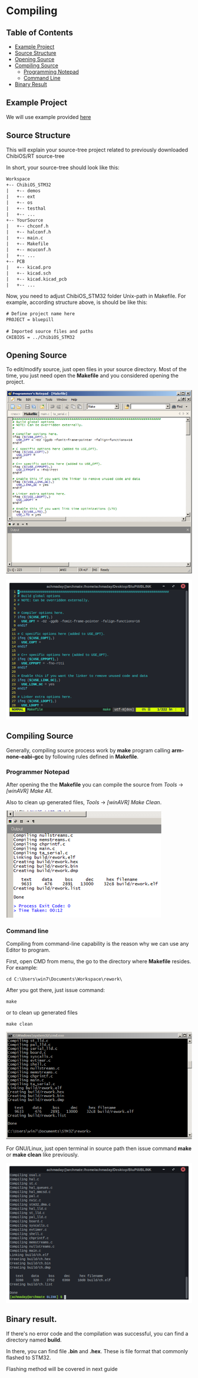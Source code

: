 # Compiling

## Table of Contents
- [Example Project](https://github.com/mekatronik-achmadi/md_tutorial/blob/master/electronic/tutorials/stm32_compile.md#example-project)
- [Source Structure](https://github.com/mekatronik-achmadi/md_tutorial/blob/master/electronic/tutorials/stm32_compile.md#source-structure)
- [Opening Source](https://github.com/mekatronik-achmadi/md_tutorial/blob/master/electronic/tutorials/stm32_compile.md#opening-source)
- [Compiling Source](https://github.com/mekatronik-achmadi/md_tutorial/blob/master/electronic/tutorials/stm32_compile.md#compiling-source)
	- [Programming Notepad](https://github.com/mekatronik-achmadi/md_tutorial/blob/master/electronic/tutorials/stm32_compile.md#programmer-notepad)
	- [Command Line](https://github.com/mekatronik-achmadi/md_tutorial/blob/master/electronic/tutorials/stm32_compile.md#command-line)
- [Binary Result](https://github.com/mekatronik-achmadi/md_tutorial/blob/master/electronic/tutorials/stm32_compile.md#binary-result)

## Example Project

We will use example provided [here](https://github.com/mekatronik-achmadi/md_tutorial/blob/master/electronic/tutorials/stm32_example.md)

## Source Structure

This will explain your source-tree project related to previously downloaded ChibiOS/RT source-tree

In short, your source-tree should look like this:

~~~
Workspace
+-- ChibiOS_STM32
|   +-- demos
|   +-- ext
|   +-- os
|   +-- testhal
|   +-- ...
+-- YourSource
|   +-- chconf.h
|   +-- halconf.h
|   +-- main.c
|   +-- Makefile
|   +-- mcuconf.h
|   +-- ...
+-- PCB
|   +-- kicad.pro
|   +-- kicad.sch
|   +-- kicad.kicad_pcb
|   +-- ...
~~~

Now, you need to adjust ChibiOS_STM32 folder Unix-path in Makefile.
For example, according structure above, is should be like this:

```make
# Define project name here
PROJECT = bluepill

# Imported source files and paths
CHIBIOS = ../ChibiOS_STM32
```

## Opening Source

To edit/modify source, just open files in your source directory.
Most of the time, you just need open the **Makefile** and you considered opening the project.

![images](images/prjpn.png?raw=true)

![images](images/prjvim.png?raw=true)

## Compiling Source

Generally, compiling source process work by **make** program calling **arm-none-eabi-gcc** by following rules defined in **Makefile**.

### Programmer Notepad

After opening the the **Makefile** you can compile the source from _Tools_ -> _[winAVR] Make All_.

Also to clean up generated files, _Tools_ -> _[winAVR] Make Clean_.

![images](images/compilepn.png?raw=true)

### Command line

Compiling from command-line capability is the reason why we can use any Editor to program.

First, open CMD from menu, the go to the directory where **Makefile** resides.
For example:

~~~
cd C:\Users\win7\Documents\Workspace\rework\
~~~

After you got there, just issue command:

~~~
make
~~~

or to clean up generated files

~~~
make clean
~~~

![images](images/compilecmd.png?raw=true)

For GNU/Linux, just open terminal in source path then issue command **make** or **make clean** like previously.

![images](images/compilesh.png?raw=true)

## Binary result.

If there's no error code and the compilation was successful, you can find a directory named **build**.

In there, you can find file **.bin** and **.hex**. These is file format that commonly flashed to STM32.

Flashing method will be covered in next guide
